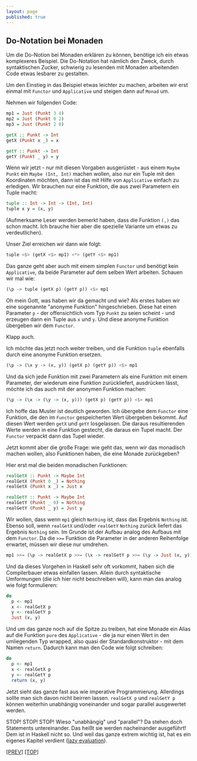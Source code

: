 ```yaml
---
layout: page
published: true
---
```


Do-Notation bei Monaden
---------------------------

Um die Do-Notion bei Monaden erklären zu können, benötige ich ein etwas komplexeres Beispiel. Die Do-Notation hat nämlich den Zweck, durch syntaktischen Zucker, schwierig zu lesenden mit Monaden arbeitenden Code etwas lesbarer zu gestalten. 

Um den Einstieg in das Beispiel etwas leichter zu machen, arbeiten wir erst einmal mit `Functor` und `Applicative` und steigen dann auf `Monad` um.

Nehmen wir folgenden Code:

```haskell
mp1 = Just (Punkt 3 4)
mp2 = Just (Punkt 0 2)
mp3 = Just (Punkt 2 0)

getX :: Punkt -> Int
getX (Punkt x _) = x

getY :: Punkt -> Int
getY (Punkt _ y) = y
```

Wenn wir jetzt - nur mit diesen Vorgaben ausgerüstet - aus einem `Maybe Punkt` ein `Maybe (Int, Int)` machen wollen, also nur ein Tuple mit den Koordinaten möchten, dann ist das mit Hilfe von `Applicative` einfach zu erledigen. Wir brauchen nur eine Funktion, die aus zwei Parametern ein Tuple macht:

```haskell
tuple :: Int -> Int -> (Int, Int)
tuple x y = (x, y)
```

(Aufmerksame Leser werden bemerkt haben, dass die Funktion `(,)` das schon macht. Ich brauche hier aber die spezielle Variante um etwas zu verdeutlichen).

Unser Ziel erreichen wir dann wie folgt:

```haskell
tuple <$> (getX <$> mp1) <*> (getY <$> mp1)
```

Das ganze geht aber auch mit einem simplen `Functor` und benötigt kein `Applicative`, da beide Parameter auf dem selben Wert arbeiten. Schauen wir mal wie:

```haskell
(\p -> tuple (getX p) (getY p)) <$> mp1
```

Oh mein Gott, was haben wir da gemacht und wie? Als erstes haben wir eine sogenannte "anonyme Funktion" hingeschrieben. Diese hat einen Parameter `p` - der offensichtlich vom Typ `Punkt` zu seien scheint - und erzeugen dann ein Tuple aus `x` und `y`. Und diese anonyme Funktion übergeben wir dem `Functor`.

Klapp auch.

Ich möchte das jetzt noch weiter treiben, und die Funktion `tuple` ebenfalls durch eine anonyme Funktion ersetzen.

```haskell
(\p -> (\x y -> (x, y)) (getX p) (getY p)) <$> mp1
```

Und da sich jede Funktion mit zwei Parametern als eine Funktion mit einem Parameter, der wiederum eine Funktion zurückliefert, ausdrücken lässt, möchte ich das auch mit der anonymen Funktion machen:

```haskell
(\p -> (\x -> (\y -> (x, y))) (getX p) (getY p)) <$> mp1
```

Ich hoffe das Muster ist deutlich geworden. Ich übergebe dem `Functor` eine Funktion, die den im `Functor` gespeicherten Wert übergeben bekommt. Auf diesen Wert werden `getX` und `getY` losgelassen. Die daraus resultierenden Werte werden in eine Funktion gestecht, die daraus ein Tupel macht. Der `Functor` verpackt dann das Tupel wieder.


Jetzt kommt aber die große Frage: wie geht das, wenn wir das monadisch machen wollen, also Funktionen haben, die eine Monade zurückgeben?

Hier erst mal die beiden monadischen Funktionen:

```haskell
realGetX :: Punkt -> Maybe Int
realGetX (Punkt 0 _) = Nothing
realGetX (Punkt x _) = Just x

realGetY :: Punkt -> Maybe Int
realGetY (Punkt _ 0) = Nothing
realGetY (Punkt _ y) = Just y
```

Wir wollen, dass wenn `mp1` gleich `Nothing` ist, dass das Ergebnis `Nothing` ist. Ebenso soll, wenn `realGetX` und/oder `realGetY` `Nothing` zurück liefert das Ergebnis `Nothing` sein. Im Grunde ist der Aufbau analog des Aufbaus mit dem `Functor`. Da die `>>=` Funktion die Parameter in der anderen Reihenfolge erwartet, müssen wir diese nur umdrehen. 

```haskell
mp1 >>= (\p -> realGetX p >>= (\x -> realGetY p >>= (\y -> Just (x, y))))
```

Und da dieses Vorgehen in Haskell sehr oft vorkommt, haben sich die Compilerbauer etwas einfallen lassen. Allein durch syntaktische Umformungen (die ich hier nicht beschreiben will), kann man das analog wie folgt formulieren:

```haskell
do
  p <- mp1
  x <- realGetX p
  y <- realGetY p
  Just (x, y)
```

Und um das ganze noch auf die Spitze zu treiben, hat eine Monade ein Alias auf die Funktion `pure` des `Applicative` - die ja nur einen Wert in den umliegenden Typ wrapped, also quasi der Standardkonstruktor - mit dem Namen `return`. Dadurch kann man den Code wie folgt schreiben:

```haskell
do
  p <- mp1
  x <- realGetX p
  y <- realGetY p
  return (x, y)
```

Jetzt sieht das ganze fast aus wie imperative Programmierung. Allerdings sollte man sich davon nicht beirren lassen. `realGetX p` und `realGetY p` können weiterhin unabhängig voneinander und sogar parallel ausgewertet werden.

STOP! STOP! STOP! Wieso "unabhängig" und "parallel"? Da stehen doch Statements untereinander. Das heißt sie werden nacheinander ausgeführt! Dem ist in Haskell nicht so. Und weil das ganze extrem wichtig ist, hat es ein eigenes Kapitel verdient ([lazy evaluation](/haskell/Lazy)).

[[PREV]](/haskell/Komposition-Patterns) [[TOP]](/haskell/Preface)
